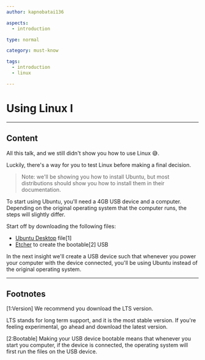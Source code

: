 ```yaml
---
author: kapnobatai136

aspects:
  - introduction

type: normal

category: must-know

tags:
  - introduction
  - linux

---
```


# Using Linux I

---
## Content

All this talk, and we still didn't show you how to use Linux 😅.

Luckily, there's a way for you to test Linux before making a final decision.

> Note: we'll be showing you how to install Ubuntu, but most distributions should show you how to install them in their documentation.

To start using Ubuntu, you'll need a 4GB USB device and a computer. Depending on the original operating system that the computer runs, the steps will slightly differ.

Start off by downloading the following files:
- [Ubuntu Desktop](https://ubuntu.com/download/desktop) file[1]
- [Etcher](https://www.balena.io/etcher/) to create the bootable[2] USB

In the next insight we'll create a USB device such that whenever you power your computer with the device connected, you'll be using Ubuntu instead of the original operating system.

---
## Footnotes

[1:Version]
We recommend you download the LTS version.

LTS stands for long term support, and it is the most stable version. If you're feeling experimental, go ahead and download the latest version.

[2:Bootable]
Making your USB device bootable means that whenever you start you computer, if the device is connected, the operating system will first run the files on the USB device.
